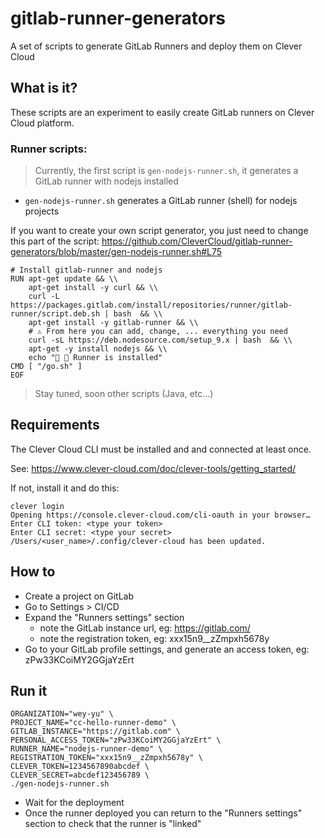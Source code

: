 # gitlab-runner-generators
A set of scripts to generate GitLab Runners and deploy them on Clever Cloud


## What is it?

These scripts are an experiment to easily create GitLab runners on Clever Cloud platform.

### Runner scripts:

> Currently, the first script is `gen-nodejs-runner.sh`, it generates a GitLab runner with nodejs installed

- `gen-nodejs-runner.sh` generates a GitLab runner (shell) for nodejs projects

If you want to create your own script generator, you just need to change this part of the script: https://github.com/CleverCloud/gitlab-runner-generators/blob/master/gen-nodejs-runner.sh#L75

```shell
# Install gitlab-runner and nodejs
RUN apt-get update && \\
    apt-get install -y curl && \\
    curl -L https://packages.gitlab.com/install/repositories/runner/gitlab-runner/script.deb.sh | bash  && \\
    apt-get install -y gitlab-runner && \\
    # ⚠️ From here you can add, change, ... everything you need 
    curl -sL https://deb.nodesource.com/setup_9.x | bash  && \\
    apt-get -y install nodejs && \\
    echo "👋 🦊 Runner is installed" 
CMD [ "/go.sh" ]
EOF
```

> Stay tuned, soon other scripts (Java, etc...)

## Requirements

The Clever Cloud CLI must be installed and and connected at least once. 

See: https://www.clever-cloud.com/doc/clever-tools/getting_started/

If not, install it and do this:

```shell
clever login
Opening https://console.clever-cloud.com/cli-oauth in your browser…
Enter CLI token: <type your token>
Enter CLI secret: <type your secret>
/Users/<user_name>/.config/clever-cloud has been updated.
```

## How to

- Create a project on GitLab
- Go to Settings > CI/CD
- Expand the "Runners settings" section
  - note the GitLab instance url, eg: https://gitlab.com/
  - note the registration token, eg: xxx15n9__zZmpxh5678y
- Go to your GitLab profile settings, and generate an access token, eg: zPw33KCoiMY2GGjaYzErt

## Run it

```shell
ORGANIZATION="wey-yu" \
PROJECT_NAME="cc-hello-runner-demo" \
GITLAB_INSTANCE="https://gitlab.com" \
PERSONAL_ACCESS_TOKEN="zPw33KCoiMY2GGjaYzErt" \
RUNNER_NAME="nodejs-runner-demo" \
REGISTRATION_TOKEN="xxx15n9__zZmpxh5678y" \
CLEVER_TOKEN=1234567890abcdef \
CLEVER_SECRET=abcdef123456789 \
./gen-nodejs-runner.sh
```

- Wait for the deployment
- Once the runner deployed you can return to the "Runners settings" section to check that the runner is "linked"

